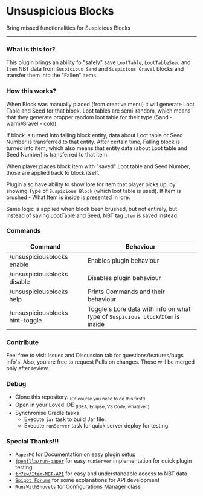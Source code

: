 # Unsuspicious Blocks

Bring missed functionalities for Suspicious Blocks

---

### What is this for?

This plugin brings an ability fo "safely" save `LootTable`, `LootTableSeed` and `Item` NBT data from `Suspicious Sand` and `Suspicious Gravel` blocks and transfer them into the "Fallen" items. 

### How this works?

When Block was manually placed (from creative menu) it will generate Loot Table and Seed for that block. Loot tables are semi-random, which means that they generate propper random loot table for their type (Sand - warm/Gravel - cold).

If block is turned into falling block entity, data about Loot table or Seed Number is transferred to that entity.
After certain time, Falling block is turned into item, which also means that entity data (about Loot table and Seed Number) is transferred to that item.

When player places block item with "saved" Loot table and Seed Number, those are applied back to block itself.

Plugin also have ability to show lore for item that player picks up, by showing Type of `Suspicious Block` (which loot table is used). If Item is brushed - What Item is inside is presented in lore.

Same logic is applied when block been brushed, but not entirely, but instead of saving LootTable and Seed, NBT tag `item` is saved instead.

### Commands

| Command                         | Behaviour                                                                        |
|---------------------------------|----------------------------------------------------------------------------------|
| /unsuspiciousblocks enable      | Enables plugin behaviour                                                         |
| /unsuspiciousblocks disable     | Disables plugin behaviour                                                        |
| /unsuspiciousblocks help        | Prints Commands and their behaviour                                              |
| /unsuspiciousblocks hint-toggle | Toggle's Lore data with info on what type of `Suspicious block`/`Item` is inside |

### Contribute

Feel free to visit Issues and Discussion tab for questions/features/bugs info's. Also, you are free to request Pulls on changes. Those will be merged only after review.

### Debug

 - Clone this repository. <sub>(Of course you need to do this first!)</sub>
 - Open in your Loved IDE <sub>(IDEA, Eclipse, VS Code, whatever.)</sub>
 - Synchronise Gradle tasks
   - Execute `jar` task to build Jar file.
   - Execute `runServer` task for quick server deploy for testing.

### Special Thanks!!!

 - [`PaperMC`](https://papermc.io/) for Documentation on easy plugin setup
 - [`jpenilla/run-paper`](https://github.com/jpenilla/run-task) for easy `runServer` implementation for quick plugin testing
 - [`tr7zw/Item-NBT-API`](https://github.com/tr7zw/Item-NBT-API) for easy and understandable access to NBT data
 - [`Spigot Forums`](https://www.spigotmc.org/forums/) for some explanations for API development
 - [`RunsWithShovels`](https://bukkit.org/members/runswithshovels.91032045/) for [Configurations Manager class](https://pastebin.com/StEGeQTK)